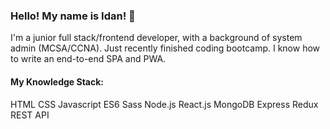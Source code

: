 ### Hello! My name is Idan! 👋

I'm a junior full stack/frontend developer, with a background of system admin (MCSA/CCNA).
Just recently finished coding bootcamp. I know how to write an end-to-end SPA and PWA.
#### My Knowledge Stack: 
HTML
CSS
Javascript ES6
Sass
Node.js
React.js
MongoDB
Express
Redux
REST API
